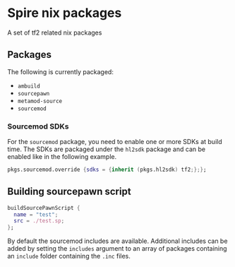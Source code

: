 # Spire nix packages

A set of tf2 related nix packages

## Packages

The following is currently packaged:

- `ambuild`
- `sourcepawn`
- `metamod-source`
- `sourcemod`


### Sourcemod SDKs

For the `sourcemod` package, you need to enable one or more SDKs at build time.
The SDKs are packaged under the `hl2sdk` package and can be enabled like in the following example.

```nix
pkgs.sourcemod.override {sdks = {inherit (pkgs.hl2sdk) tf2;};};
```

## Building sourcepawn script

```nix
buildSourcePawnScript {
  name = "test";
  src = ./test.sp;
};
```

By default the sourcemod includes are available.
Additional includes can be added by setting the `includes` argument to an array of packages containing an `include` folder containing the `.inc` files. 